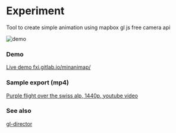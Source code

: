 # Experiment

Tool to create simple animation using mapbox gl js free camera api

![demo](./static/minanimap_demo.png "minanimap ui")

### Demo

[Live demo fxi.gitlab.io/minanimap/](https://fxi.gitlab.io/minanimap/)

### Sample export (mp4)

[Purple flight over the swiss alp, 1440p, youtube video](https://www.youtube.com/watch?v=8440VDmB2_Q)


### See also

[gl-director](https://developmentseed.org/gl-director/)

